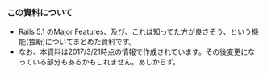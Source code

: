 ### この資料について

* Rails 5.1 のMajor Features、及び、これは知ってた方が良さそう、という機能(独断)についてまとめた資料です。
* なお、本資料は2017/3/21時点の情報で作成されています。その後変更になっている部分もあるかもしれません。あしからず。
